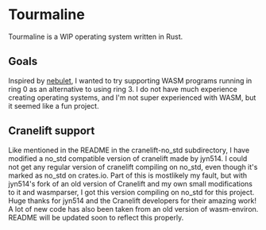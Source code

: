 # Tourmaline
Tourmaline is a WIP operating system written in Rust.

## Goals
Inspired by [nebulet](https://github.com/nebulet/nebulet), I wanted to try supporting WASM programs running in ring 0 as an alternative to using ring 3. I do not have much experience creating operating systems, and I'm not super experienced with WASM, but it seemed like a fun project.

## Cranelift support
Like mentioned in the README in the cranelift-no_std subdirectory, I have modified a no_std compatible version of cranelift made by jyn514. I could not get any regular version of cranelift compiling on no_std, even though it's marked as no_std on crates.io. Part of this is mostlikely my fault, but with jyn514's fork of an old version of Cranelift and my own small modifications to it and wasmparser, I got this version compiling on no_std for this project. Huge thanks for jyn514 and the Cranelift developers for their amazing work!
A lot of new code has also been taken from an old version of wasm-environ. README will be updated soon to reflect this properly.
